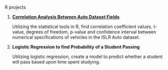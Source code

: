 R projects

1) **[Correlation Analysis Between Auto Dataset Fields](https://github.com/PaulGarceau/Analytics-Portfolio/blob/4f1438e92ab95edc8176175bcc6668d8dbbdd138/R/Correlation%20Analysis%20Between%20Auto%20Dataset%20Fields.ipynb)**

    Utilizing the statistical tools in R, find correlation coefficient values, t-value, degrees of freedom, p-value 
    and confidence interval between numerical specifications of vehicles in the ISLR Auto dataset.

2) **Logistic Regression to find Probability of a Student Passing**

      Utilizing logistic regression, create a model to predict whether a student will pass based upon time spent studying.


